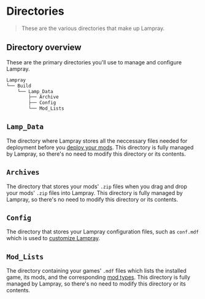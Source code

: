 # Directories

> These are the various directories that make up Lampray.

## Directory overview

These are the primary directories you'll use to manage and configure Lampray.

```bash
Lampray
└── Build
    └── Lamp_Data 
        ├── Archive
        ├── Config
        └── Mod_Lists 
```

## `Lamp_Data`

The directory where Lampray stores all the neccessary files needed for deployment before you [deploy your mods](./managing-mods.md#adding-mods). This directory is fully managed by Lampray, so there's no need to modify this directory or its contents.

## `Archives`

The directory that stores your mods' `.zip` files when you drag and drop your mods' `.zip` files into Lampray. This directory is fully managed by Lampray, so there's no need to modify this directory or its contents.

## `Config`

The directory that stores your Lampray configuration files, such as `conf.mdf` which is used to [customize Lampray](./customizing-lampray.md).

## `Mod_Lists`

The directory containing your games' `.mdf` files which lists the installed game, its mods, and the corresponding [mod types](./mod-types.md). This directory is fully managed by Lampray, so there's no need to modify this directory or its contents.

